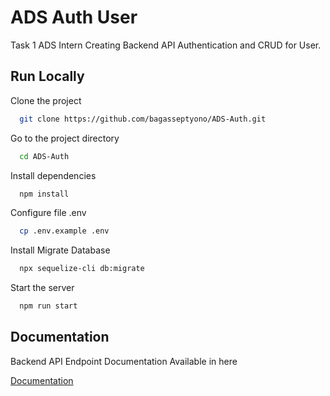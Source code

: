 
# ADS Auth User

Task 1 ADS Intern Creating Backend API Authentication and CRUD for User.


## Run Locally

Clone the project

```bash
  git clone https://github.com/bagasseptyono/ADS-Auth.git
```

Go to the project directory

```bash
  cd ADS-Auth
```

Install dependencies

```bash
  npm install
```

Configure file .env

```bash
  cp .env.example .env
```

Install Migrate Database

```bash
  npx sequelize-cli db:migrate
```

Start the server

```bash
  npm run start
```
    
## Documentation

Backend API Endpoint Documentation Available in here

[Documentation](https://documenter.getpostman.com/view/24567567/2sA2rDy1do)

